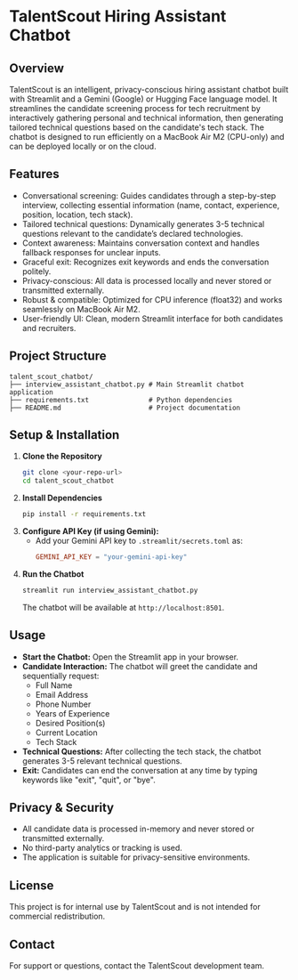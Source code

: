# TalentScout Hiring Assistant Chatbot

## Overview
TalentScout is an intelligent, privacy-conscious hiring assistant chatbot built with Streamlit and a Gemini (Google) or Hugging Face language model. It streamlines the candidate screening process for tech recruitment by interactively gathering personal and technical information, then generating tailored technical questions based on the candidate's tech stack. The chatbot is designed to run efficiently on a MacBook Air M2 (CPU-only) and can be deployed locally or on the cloud.

## Features
- Conversational screening: Guides candidates through a step-by-step interview, collecting essential information (name, contact, experience, position, location, tech stack).
- Tailored technical questions: Dynamically generates 3-5 technical questions relevant to the candidate’s declared technologies.
- Context awareness: Maintains conversation context and handles fallback responses for unclear inputs.
- Graceful exit: Recognizes exit keywords and ends the conversation politely.
- Privacy-conscious: All data is processed locally and never stored or transmitted externally.
- Robust & compatible: Optimized for CPU inference (float32) and works seamlessly on MacBook Air M2.
- User-friendly UI: Clean, modern Streamlit interface for both candidates and recruiters.

## Project Structure
```
talent_scout_chatbot/
├── interview_assistant_chatbot.py # Main Streamlit chatbot application
├── requirements.txt               # Python dependencies
├── README.md                      # Project documentation
```

## Setup & Installation
1. **Clone the Repository**
   ```sh
   git clone <your-repo-url>
   cd talent_scout_chatbot
   ```
2. **Install Dependencies**
   ```sh
   pip install -r requirements.txt
   ```
3. **Configure API Key (if using Gemini):**
   - Add your Gemini API key to `.streamlit/secrets.toml` as:
     ```toml
     GEMINI_API_KEY = "your-gemini-api-key"
     ```
4. **Run the Chatbot**
   ```sh
   streamlit run interview_assistant_chatbot.py
   ```
   The chatbot will be available at `http://localhost:8501`.

## Usage
- **Start the Chatbot:** Open the Streamlit app in your browser.
- **Candidate Interaction:** The chatbot will greet the candidate and sequentially request:
  - Full Name
  - Email Address
  - Phone Number
  - Years of Experience
  - Desired Position(s)
  - Current Location
  - Tech Stack
- **Technical Questions:** After collecting the tech stack, the chatbot generates 3-5 relevant technical questions.
- **Exit:** Candidates can end the conversation at any time by typing keywords like "exit", "quit", or "bye".

## Privacy & Security
- All candidate data is processed in-memory and never stored or transmitted externally.
- No third-party analytics or tracking is used.
- The application is suitable for privacy-sensitive environments.

## License
This project is for internal use by TalentScout and is not intended for commercial redistribution.

## Contact
For support or questions, contact the TalentScout development team.
